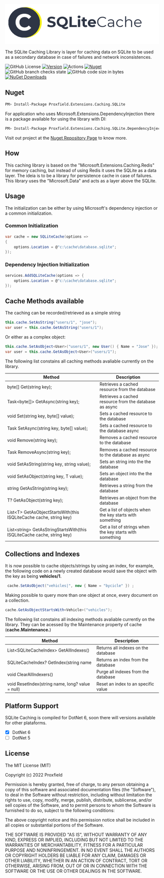 ![Alt text](docs/images/cache.png?raw=true "Optional Title")


The SQLite Caching Library is layer for caching data on SQLite to be used as a secondary database in case of failures and network inconsistences.

![GitHub License](https://img.shields.io/github/license/proxfield/Proxfield.Extensions.Caching.SQLite)
[![Version](https://img.shields.io/badge/version-0.1.0-brightgreen.svg)](https://semver.org)
![Actions](https://github.com/proxfield/Proxfield.Extensions.Caching.SQLite/actions/workflows/build.yml/badge.svg)
[![Nuget](https://github.com/proxfield/Proxfield.Extensions.Caching.SQLite/actions/workflows/release.yml/badge.svg)](https://github.com/proxfield/Proxfield.Extensions.Caching.SQLite/actions/workflows/release.yml)
![GitHub branch checks state](https://img.shields.io/github/checks-status/proxfield/Proxfield.Extensions.Caching.SQLite/main)
![GitHub code size in bytes](https://img.shields.io/github/languages/code-size/proxfield/Proxfield.Extensions.Caching.SQLite)
[![NuGet Downloads](https://img.shields.io/nuget/dt/Proxfield.Extensions.Caching.SQLite.svg)](https://www.nuget.org/packages/Proxfield.Extensions.Caching.SQLite)


## Nuget
```bash
PM> Install-Package Proxfield.Extensions.Caching.SQLite
```
For application who uses Microsoft.Extensions.DependencyInjection there is a package available for using the library with DI:
```bash
PM> Install-Package Proxfield.Extensions.Caching.SQLite.DependencyInjection
```

Visit out project at the [Nuget Repository Page](https://www.nuget.org/packages/Proxfield.Extensions.Caching.SQLite) to know more.

## How
This caching library is based on the "Microsoft.Extensions.Caching.Redis" for memory caching, but instead of using Redis it uses the SQLite as a data layer. The ideia is to be a library for persistence cache in case of failures. This library uses the "Microsoft.Data" and acts as a layer above the SQLite.

## Usage
The initialization can be either by using Microsoft's dependency injection or a common initialization.

### Common Initialization
```csharp
var cache = new SQLiteCache(options =>
{
    options.Location = @"c:\cache\database.sqlite";
});
```
### Dependency Injection Initialization
```csharp
services.AddSQLiteCache(options => {
    options.Location = @"c:\cache\database.sqlite";
});
```


## Cache Methods available

The caching can be recorded/retrieved as a simple string
```csharp
this.cache.SetAsString("users/1", "jose");
var user = this.cache.GetAsString("users/1");
```
Or either as a complex object:
```csharp
this.cache.SetAsObject<User>("users/1", new User() { Name = "Jose" });
var user = this.cache.GetAsObject<User>("users/1");
```
The following list constains all caching methods avaliable currently on the library.

| Method | Description |
| ------ | ----------- |
|byte[] Get(string key);| Retrieves a cached resource from the database|
|Task<byte[]> GetAsync(string key);| Retrieves a cached resource from the database as async|
|void Set(string key, byte[] value);| Sets a cached resource to the database|
|Task SetAsync(string key, byte[] value);|Sets a cached resource to the database async|
|void Remove(string key);| Removes a cached resource to the database|
|Task RemoveAsync(string key);| Removes a cached resource to the database as async|
|void SetAsString(string key, string value);| Sets an string into the the database|
|void SetAsObject<T>(string key, T value);| Sets an object into the the database|
|string GetAsString(string key);| Retrieves a string from the database|
|T? GetAsObject<T>(string key);| Retrieves an object from the database|
|List\<T\> GetAsObjectStartsWith<T>(this ISQLiteCache cache, string key)| Get a list of objects when the key starts with something |
|List\<string\> GetAsStringStartsWith(this ISQLiteCache cache, string key)| Get a list of strings when the key starts with something |

## Collections and Indexes
It is now possible to cache objects/strings by using an index, for example, the following code on a newly created database would save the object with the key as being <strong>vehicles/1</strong>.

 ```csharp
  cache.SetAsObject("vehicles|", new { Name = "bycicle" }) ;
 ```
Making possible to query more than one object at once, every document on a collection.
    
```csharp
cache.GetAsObjectStartsWith<Vehicle>("vehicles");
 ```

The following list constains all indexing methods avaliable currently on the library. They can be acessed by the Maintenance property of cache (<strong>cache.Maintenance.</strong>)
    
| Method | Description |
| ------ | ----------- |
|List\<SQLiteCacheIndex\> GetAllIndexes()|Returns all indexes on the database|
|SQLiteCacheIndex? GetIndex(string name|Returns an index from the database|
|void ClearAllIndexers()|Purge all indexes from the database|
|void ResetIndex(string name, long? value = null) |Reset an index to an specific value|

## Platform Support
SQLite Caching is compiled for DotNet 6, soon there will versions available for other plataforms.
- [x] DotNet 6
- [ ] DotNet 5

## License
The MIT License (MIT)

Copyright (c) 2022 Proxfield

Permission is hereby granted, free of charge, to any person obtaining a copy of this software and associated documentation files (the "Software"), to deal in the Software without restriction, including without limitation the rights to use, copy, modify, merge, publish, distribute, sublicense, and/or sell copies of the Software, and to permit persons to whom the Software is furnished to do so, subject to the following conditions:

The above copyright notice and this permission notice shall be included in all copies or substantial portions of the Software.

THE SOFTWARE IS PROVIDED "AS IS", WITHOUT WARRANTY OF ANY KIND, EXPRESS OR IMPLIED, INCLUDING BUT NOT LIMITED TO THE WARRANTIES OF MERCHANTABILITY, FITNESS FOR A PARTICULAR PURPOSE AND NONINFRINGEMENT. IN NO EVENT SHALL THE AUTHORS OR COPYRIGHT HOLDERS BE LIABLE FOR ANY CLAIM, DAMAGES OR OTHER LIABILITY, WHETHER IN AN ACTION OF CONTRACT, TORT OR OTHERWISE, ARISING FROM, OUT OF OR IN CONNECTION WITH THE SOFTWARE OR THE USE OR OTHER DEALINGS IN THE SOFTWARE.

